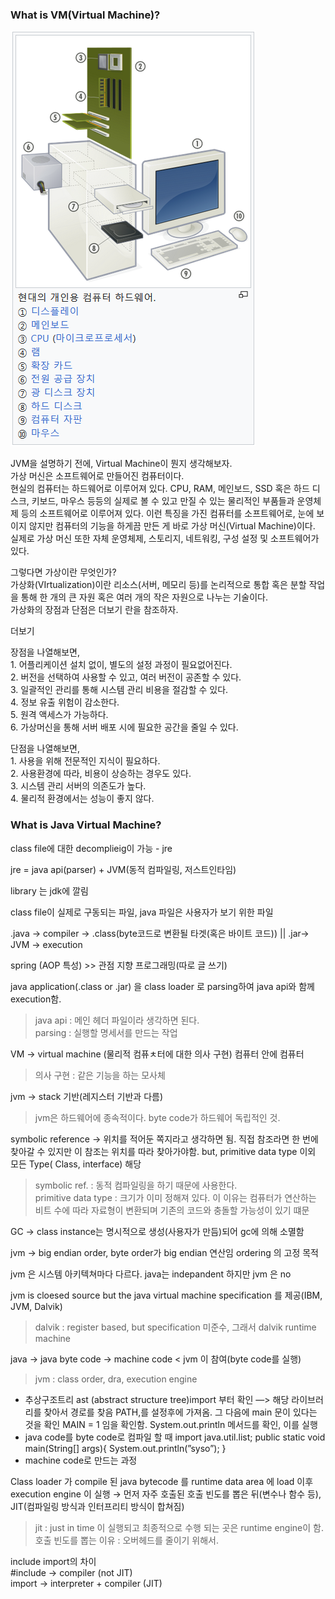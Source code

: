 ### What is VM(Virtual Machine)?

![computerHardware](../_includes/photo/computer_hardware.png)

JVM을 설명하기 전에, Virtual Machine이 뭔지 생각해보자.  
가상 머신은 소프트웨어로 만들어진 컴퓨터이다.  
현실의 컴퓨터는 하드웨어로 이루어져 있다. CPU, RAM, 메인보드, SSD 혹은 하드 디스크, 키보드, 마우스 등등의 실제로 볼 수 있고 만질 수 있는 물리적인 부품들과 운영체제 등의 소프트웨어로 이루어져 있다. 이런 특징을 가진 컴퓨터를 소프트웨어로, 눈에 보이지 않지만 컴퓨터의 기능을 하게끔 만든 게 바로 가상 머신(Virtual Machine)이다. 실제로 가상 머신 또한 자체 운영체제, 스토리지, 네트워킹, 구성 설정 및 소프트웨어가 있다.

그렇다면 가상이란 무엇인가?  
가상화(VIrtualization)이란 리소스(서버, 메모리 등)를 논리적으로 통합 혹은 분할 작업을 통해 한 개의 큰 자원 혹은 여러 개의 작은 자원으로 나누는 기술이다.  
가상화의 장점과 단점은 더보기 란을 참조하자.

더보기

장점을 나열해보면,  
1\. 어플리케이션 설치 없이, 별도의 설정 과정이 필요없어진다.  
2\. 버전을 선택하여 사용할 수 있고, 여러 버전이 공존할 수 있다.  
3\. 일괄적인 관리를 통해 시스템 관리 비용을 절감할 수 있다.  
4\. 정보 유출 위험이 감소한다.  
5\. 원격 액세스가 가능하다.  
6\. 가상머신을 통해 서버 배포 시에 필요한 공간을 줄일 수 있다.

단점을 나열해보면,  
1\. 사용을 위해 전문적인 지식이 필요하다.  
2\. 사용환경에 따라, 비용이 상승하는 경우도 있다.  
3\. 시스템 관리 서버의 의존도가 높다.  
4\. 물리적 환경에서는 성능이 좋지 않다.

### What is Java Virtual Machine?

class file에 대한 decomplieig이 가능 - jre

jre = java api(parser) + JVM(동적 컴파일링, 저스트인타임)

library 는 jdk에 깔림

class file이 실제로 구동되는 파일, java 파일은 사용자가 보기 위한 파일

.java → compiler → .class(byte코드로 변환될 타겟(혹은 바이트 코드)) || .jar→ JVM → execution

spring (AOP 특성) >> 관점 지향 프로그래밍(따로 글 쓰기)

java application(.class or .jar) 을 class loader 로 parsing하여 java api와 함께 execution함.

> java api : 메인 헤더 파일이라 생각하면 된다.  
> parsing : 실행할 명세서를 만드는 작업

VM → virtual machine (물리적 컴퓨ㅊ터에 대한 의사 구현) 컴퓨터 안에 컴퓨터

> 의사 구현 : 같은 기능을 하는 모사체

jvm → stack 기반(레지스터 기반과 다름)

> jvm은 하드웨어에 종속적이다. byte code가 하드웨어 독립적인 것.

symbolic reference → 위치를 적어둔 쪽지라고 생각하면 됨. 직접 참조라면 한 번에 찾아갈 수 있지만 이 참조는 위치를 따라 찾아가야함. but, primitive data type 이외 모든 Type( Class, interface) 해당

> symbolic ref. : 동적 컴파일링을 하기 때문에 사용한다.  
> primitive data type : 크기가 이미 정해져 있다. 이 이유는 컴퓨터가 연산하는 비트 수에 따라 자료형이 변환되며 기존의 코드와 충돌할 가능성이 있기 떄문

GC → class instance는 명시적으로 생성(사용자가 만듬)되어 gc에 의해 소멸함

jvm → big endian order, byte order가 big endian 연산임 ordering 의 고정 목적

jvm 은 시스템 아키텍쳐마다 다르다. java는 indepandent 하지만 jvm 은 no

jvm is cloesed source but the java virtual machine specification 를 제공(IBM, JVM, Dalvik)

> dalvik : register based, but specification 미준수, 그래서 dalvik runtime machine

java → java byte code → machine code < jvm 이 참여(byte code를 실행)

> jvm : class order, dra, execution engine

-   추상구조트리 ast (abstract structure tree)import 부터 확인 —> 해당 라이브러리를 찾아서 경로를 찾음 PATH,를 설정후에 가져옴. 그 다음에 main 문이 있다는 것을 확인 MAIN = 1 임을 확인함. System.out.println 메서드를 확인, 이를 실행
-   java code를 byte code로 컴파일 할 때 import java.util.list; public static void main(String\[\] args){ System.out.println(”syso”); }
-   machine code로 만드는 과정

Class loader 가 compile 된 java bytecode 를 runtime data area 에 load 이후 execution engine 이 실행 → 먼저 자주 호출된 호출 빈도를 뽑은 뒤(변수나 함수 등), JIT(컴파일링 방식과 인터프리티 방식이 합쳐짐)

> jit : just in time 이 실행되고 최종적으로 수행 되는 곳은 runtime engine이 함.  
> 호출 빈도를 뽑는 이유 : 오버헤드를 줄이기 위해서.

include import의 차이  
#include → compiler (not JIT)  
import → interpreter + compiler (JIT)